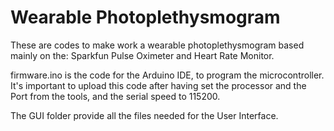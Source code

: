 # Wearable Photoplethysmogram
These are codes to make work a wearable photoplethysmogram based mainly on the: Sparkfun Pulse Oximeter and Heart Rate 
Monitor.

firmware.ino is the code for the Arduino IDE, to program the microcontroller.
It's important to upload this code after having set the processor and the Port from the tools, and the serial speed to 115200.

The GUI folder provide all the files needed for the User Interface.
